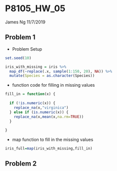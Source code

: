 P8105\_HW\_05
================
James Ng
11/7/2019

## Problem 1

  - Problem Setup

<!-- end list -->

``` r
set.seed(10)

iris_with_missing = iris %>% 
  map_df(~replace(.x, sample(1:150, 20), NA)) %>%
  mutate(Species = as.character(Species))
```

  - function code for filling in missing values

<!-- end list -->

``` r
fill_in = function(x) {
  
  if (!is.numeric(x)) {
    replace_na(x,"virginica")
  } else if (is.numeric(x)) {
    replace_na(x,mean(x,na.rm=TRUE))
  }
  
}
```

  - map function to fill in the missing values

<!-- end list -->

``` r
iris_full=map(iris_with_missing,fill_in)
```

## Problem 2
